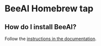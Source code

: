 # BeeAI Homebrew tap

## How do I install BeeAI?

Follow the [instructions in the documentation](https://docs.beeai.dev/get-started/installation#set-up-agent-providers).
